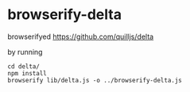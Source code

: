 # browserify-delta
browserifyed https://github.com/quilljs/delta

by running 

```
cd delta/
npm install
browserify lib/delta.js -o ../browserify-delta.js
 ```
